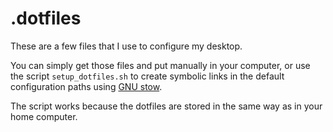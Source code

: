 # .dotfiles

These are a few files that I use to configure my desktop. 

You can simply get those files and put manually in your computer, or use the script `setup_dotfiles.sh` to create symbolic links in the default configuration paths using [GNU stow](https://www.gnu.org/software/stow/).

The script works because the dotfiles are stored in the same way as in your home computer.
